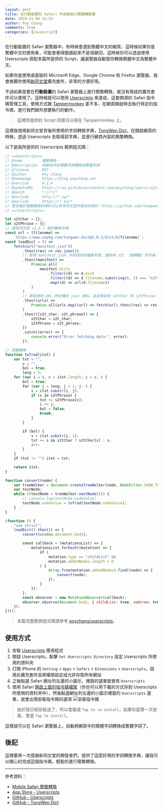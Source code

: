 ```yaml
---
layout: post
title: 在行動裝置的 Safari 中自動執行簡體轉繁體
date: 2024-11-04 15:53
author: Poy Chang
comments: true
categories: [Javascript]
---
```


在行動裝置的 Safari 瀏覽器中，有時候會遇到簡體中文的網頁，這時候如果你是繁體中文的使用者，可能會覺得閱讀起來不是很親切，這時候你可以透過使用 Userscripts 搭配本篇所提供的 Script，讓瀏覽器自動幫你轉換簡體中文為繁體中文。

如果你是使用桌面版的 Microsoft Edge、Google Chrome 和 Firefox 瀏覽器，我會推薦你使用[新同文堂](https://github.com/tongwentang/tongwentang-extension)擴充套件，非常的方便好用。

不過如果是要在**行動裝置**的 Safari 瀏覽器上進行簡繁轉換，就沒有現成的擴充套件可以使用了。這時候就可以使用 [Userscripts](https://apps.apple.com/tw/app/userscripts/id1463298887) 來達成，這套開源的 Safari 指令碼管理工具，使用方式跟 [Tampermonkey](https://www.tampermonkey.net/) 差不多，在網頁開啟時去執行特定的指令碼，進行我們額外想要執行的動作。

> 這裡所提供的 Script 同樣可以用在 Tampermonkey 上。

這裡我借用新同文堂背後所使用的字詞轉換字典，[TongWen Dict](https://github.com/tongwentang/tongwen-dict)，在開啟網頁的時候，透過 Userscripts 去取得該字典，並進行網頁內容的簡繁轉換。

以下是我所提供的 Userscripts 範例程式碼：

```javascript
// ==UserScript==
// @name         簡繁轉換
// @description  將網站中的簡體字詞轉換成繁體字詞
// @license      MIT
// @author       Poy Chang
// @homepage     https://blog.poychang.net
// @version      0.2.4
// @updateURL    https://raw.githubusercontent.com/poychang/userscripts/main/src/convert-to-zhtw.user.js
// @match        *://*/*
// @exclude      http://*.tw/*
// @exclude      https://*.tw/*
// 更多關於簡繁轉換的資料可以參考同文堂所提供的資料：https://github.com/tongwentang/tongwen-dict
// ==/UserScript==

let s2tChar = {};
let s2tPhrase = {};
// 使用同文堂 v1.0.1 版的轉換字典
const url = (filename) =>
    `https://www.unpkg.com/tongwen-dict@1.0.1/dist/${filename}`;
const loadDict = () =>
    fetch(url("manifest.json"))
        .then((res) => res.json())
        // 取得 manifest.json 中所提供的檔案列表，僅取得 s2t （簡轉繁）的字典
        .then((manifest) =>
            Promise.all(
                manifest.dicts
                    .filter((d) => d.min)
                    .filter((d) => d.filename.substring(0, 3) === "s2t")
                    .map((d) => url(d.filename))
            )
        )
        // 將取得的 URL 所回傳的 json 資料，並且保存到 s2tChar 和 s2tPhrase
        .then((urls) =>
            Promise.all(urls.map((url) => fetch(url).then((res) => res.json())))
        )
        .then(([s2t_char, s2t_phrase]) => {
            s2tChar = s2t_char;
            s2tPhrase = s2t_phrase;
        })
        .catch((error) => {
            console.error("Error fetching data:", error);
        });

// 詞彙轉換
function toTrad(itxt) {
    var txt = "",
        s = "",
        bol = true,
        leng = 5;
    for (var i = 0, c = itxt.length; i < c; ) {
        bol = true;
        for (var j = leng; j > 1; j--) {
            s = itxt.substr(i, j);
            if (s in s2tPhrase) {
                txt += s2tPhrase[s];
                i += j;
                bol = false;
                break;
            }
        }

        if (bol) {
            s = itxt.substr(i, 1);
            txt += s in s2tChar ? s2tChar[s] : s;
            i++;
        }
    }
    if (txt != "") itxt = txt;

    return itxt;
}

function convert(node) {
    var treeWalker = document.createTreeWalker(node, NodeFilter.SHOW_TEXT);
    var textNode;
    while ((textNode = treeWalker.nextNode())) {
        // console.log(textNode.nodeValue)
        textNode.nodeValue = toTrad(textNode.nodeValue);
    }
}

(function () {
    "use strict";
    loadDict().then(() => {
        convert(window.document.body);

        const callback = (mutationsList) => {
            mutationsList.forEach((mutation) => {
                if (
                    mutation.type == "childList" &&
                    mutation.addedNodes.length > 0
                ) {
                    Array.from(mutation.addedNodes).find((node) => {
                        convert(node);
                    });
                }
            });
        };
        const observer = new MutationObserver(callback);
        observer.observe(document.body, { childList: true, subtree: true });
    });
})();
```

> 本篇完整範例程式碼請參考 [poychang/userscripts](https://github.com/poychang/userscripts/blob/main/src/convert-to-zhtw.user.js)。

## 使用方式

1. 安裝 [Userscripts](https://apps.apple.com/tw/app/userscripts/id1463298887) 應用程式
2. 開啟 Userscripts，點擊 `Set Userscripts Directory` 設定 Userscripts 所使用的資料夾
3. 打開 iPhone 的 `Setting` > `Apps` > `Safari` > `Extensions` > `Userscripts`，啟用此擴充套件並將權限設定成允許存取所有網站
4. 之後點選 Safari 網址列左邊的小圖示，裡面的選單就會有 `Userscripts`
5. 使用 Safari [開啟上面的指令碼檔案](https://raw.githubusercontent.com/poychang/userscripts/main/src/convert-to-zhtw.user.js)（你也可以用下載的方式存到 Userscripts 所使用的資料夾中），然後點選網址列左邊的小圖示裡面的 `Userscripts` 選單，就會出現安裝指令碼的選項
    ![安裝指令碼](https://i.imgur.com/e4dqEfw.png)

> 由於我已經安裝過了，所以會變成 `Tap to re-install`，如果你是第一次安裝，會是 `Tap to install`。

這樣就可以在 Safari 瀏覽器上，自動將網頁中的簡體字詞轉換成繁體字詞了。

## 後記

這裡要再一次感謝新同文堂的開發者們，提供了這麼好用的字詞轉換字典，讓我可以開心的完成這個指令碼，輕鬆的進行簡繁轉換。

---

參考資料：

* [Mobile Safari 簡繁轉換](https://scott0228.blogspot.com/2022/01/mobile-safari.html)
* [App Store - Userscripts](https://apps.apple.com/tw/app/userscripts/id1463298887)
* [GitHub - Userscripts](https://github.com/quoid/userscripts)
* [GitHub - TongWen Dict](https://github.com/tongwentang/tongwen-dict)
